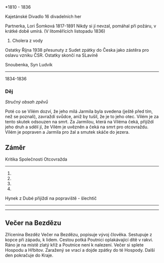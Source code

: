 *1810 - 1836


 Kajetánské Divadlo
16 divadelních her  

Partnerka, Lori Šomková 1817-1891
Nikdy si jí nevzal, pomáhal při požáru, v krátké době umírá. (V litoměřících listopadu 1836)
1. Cholera z vody


Ostatky Října 1938 přesunuty z Sudet zpátky do Česka jako zástěra pro oslavu vzniku ČSR. Ostatky skončí na SLavíně

 
Snoubenka, Syn Ludvík

---

1834-1836



### Děj
_Stručný obsah zpěvů_

Poté co se Vilém dozví, že jeho milá Jarmila byla svedena (ještě před tím, než se poznali), zavraždí svůdce, aniž by tušil, že je to jeho otec. Vilém je za tento skutek odsouzen na smrt. Za Jarmilou, která na Viléma čeká, přijíždí jeho druh a sdělí jí, že Vilém je uvězněn a čeká na smrt pro otcovraždu. Vilém je popraven a Jarmila pro žal a smutek skáče do jezera.

## Záměr 
Kritika Společnosti
Otcovražda

---



1.
2.
3.
4.
Hynek z Dubé přijíždí na popraviště - šlechtič

 ---



---

## Večer na Bezdězu
Zřícenina Bezděz
Večer na Bezdězu, popisuje vývoj člověka. Sestupuje z kopce při západu, k lidem. Cestou potká Poutnici oplakávající dítě v rakvi. Ráno je na místě zlatý kříž a Poutnice není k nalezení. Večer si splete Hospodu a Hřbitov. Zaražený se vrací a dojde zpátky do té Hospody. Další den pokračuje do Kraje.
